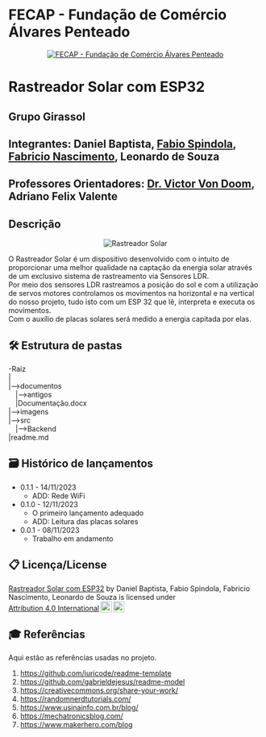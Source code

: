 # FECAP - Fundação de Comércio Álvares Penteado

<p align="center">
<a href= "https://www.fecap.br/"><img src="https://encrypted-tbn0.gstatic.com/images?q=tbn:ANd9GcRhZPrRa89Kma0ZZogxm0pi-tCn_TLKeHGVxywp-LXAFGR3B1DPouAJYHgKZGV0XTEf4AE&usqp=CAU" alt="FECAP - Fundação de Comércio Álvares Penteado" border="0"></a>
</p>

# Rastreador Solar com ESP32

## Grupo Girassol

## Integrantes: <a>Daniel Baptista</a>, <a href="https://www.linkedin.com/in/fabiospindola/">Fabio Spindola</a>, <a href="https://br.linkedin.com/in/fabriciocnascimento">Fabricio Nascimento</a>, <a>Leonardo de Souza</a>

## Professores Orientadores: <a href="https://www.linkedin.com/in/victorbarq/">Dr. Victor Von Doom</a>, <a>Adriano Felix Valente</a>

## Descrição

<p align="center">
<img src="https://live.staticflickr.com/65535/53326523317_3978c86a19_h.jpg" alt="Rastreador Solar" border="0">
</p>

O Rastreador Solar é um dispositivo desenvolvido com o intuito de proporcionar uma melhor qualidade na captação da energia solar através de um exclusivo sistema de rastreamento via Sensores LDR.
<br>
Por meio dos sensores LDR rastreamos a posição do sol e com a utilização de servos motores controlamos os movimentos na horizontal e na vertical do nosso projeto, tudo isto com um ESP 32 que lê, interpreta e executa os movimentos.
<br>
Com o auxílio de placas solares será medido a energia capitada por elas.
<br>

## 🛠 Estrutura de pastas

-Raiz<br>
|<br>
|-->documentos<br>
  &emsp;|-->antigos<br>
  &emsp;|Documentação.docx<br>
|-->imagens<br>
|-->src<br>
  &emsp;|-->Backend<br>
|readme.md<br>

## 🗃 Histórico de lançamentos

* 0.1.1 - 14/11/2023
    * ADD: Rede WiFi
* 0.1.0 - 12/11/2023
    * O primeiro lançamento adequado
    * ADD: Leitura das placas solares
* 0.0.1 - 08/11/2023
    * Trabalho em andamento

## 📋 Licença/License

<p xmlns:cc="http://creativecommons.org/ns#" xmlns:dct="http://purl.org/dc/terms/"><a property="dct:title" rel="cc:attributionURL" href="https://github.com/2023-2-NADS1/Grupo4">Rastreador Solar com ESP32</a> by <span property="cc:attributionName">Daniel Baptista, Fabio Spindola, Fabricio Nascimento, Leonardo de Souza</span> is licensed under <a href="http://creativecommons.org/licenses/by/4.0/?ref=chooser-v1" target="_blank" rel="license noopener noreferrer" style="display:inline-block;">Attribution 4.0 International<img style="height:22px!important;margin-left:3px;vertical-align:text-bottom;" src="https://mirrors.creativecommons.org/presskit/icons/cc.svg?ref=chooser-v1"><img style="height:22px!important;margin-left:3px;vertical-align:text-bottom;" src="https://mirrors.creativecommons.org/presskit/icons/by.svg?ref=chooser-v1"></a></p>

## 🎓 Referências

Aqui estão as referências usadas no projeto.

1. <https://github.com/iuricode/readme-template>
2. <https://github.com/gabrieldejesus/readme-model>
3. <https://creativecommons.org/share-your-work/>
4. <https://randomnerdtutorials.com/>
5. <https://www.usinainfo.com.br/blog/>
6. <https://mechatronicsblog.com/>
7. <https://www.makerhero.com/blog>
